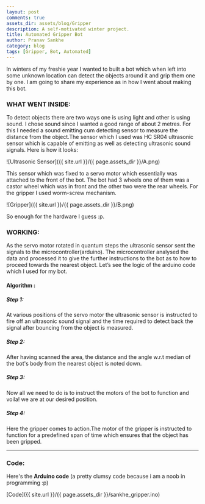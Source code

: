 ```yaml
---
layout: post
comments: true
assets_dir: assets/blog/Gripper
description: A self-motivated winter project.
title: Automated Gripper Bot
author: Pranav Sankhe
category: blog
tags: [Gripper, Bot, Automated]
---
```

In winters of my freshie year I wanted to built a bot which when left into some unknown location can detect the objects around it and grip them one by one. I am going to share my experience as in how I went about making this bot.

### WHAT WENT INSIDE:

To detect objects there are two ways one is using light and other is using sound. I chose sound since I wanted a good range of about 2 metres. For this I needed a sound emitting cum detecting sensor to measure the distance from the object.The sensor
which I used was HC SR04 ultrasonic sensor which is capable of emitting as well as detecting ultrasonic sound signals. Here is how it looks:

![Ultrasonic Sensor]({{ site.url }}/{{ page.assets_dir }}/A.png)

This sensor which was fixed to a servo motor which essentially was attached to the front of the bot. The bot had 3 wheels one of them was a castor wheel which was in front and the other two were the rear wheels.
For the gripper I used worm-screw mechanism.

![Gripper]({{ site.url }}/{{ page.assets_dir }}/B.png)

So enough for the hardware I guess :p.



### WORKING:
As the servo motor rotated in quantum steps the ultrasonic sensor sent the signals to the  microcontroller(arduino). The microcontroller analysed the data and processed it to give the further instructions to the bot as to how to proceed towards the nearest object. Let’s see the logic of the arduino code which I used for my bot.

#### Algorithm :

##### Step 1:
 At various positions of the servo motor the ultrasonic sensor is instructed to fire off an ultrasonic sound signal and the time required to detect back the signal after bouncing from the object is measured.

##### Step 2:
After having scanned the area, the distance and the angle w.r.t median of the bot's body from the nearest object is noted down.


##### Step 3:
 Now all we need to do is to instruct the motors of the bot to function and voila!  we are at our desired position. 

##### Step 4:
 Here the gripper comes to action.The motor of the gripper is instructed to function for a predefined span of time which ensures that the object has been gripped.

---
### Code:

Here's the **Arduino code** (a pretty clumsy code because i am a noob in programming :p)

[Code]({{ site.url }}/{{ page.assets_dir }}/sankhe_gripper.ino)
